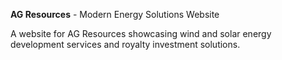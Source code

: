 **AG Resources** - Modern Energy Solutions Website

A website for AG Resources showcasing wind and solar energy development services and royalty investment solutions.
